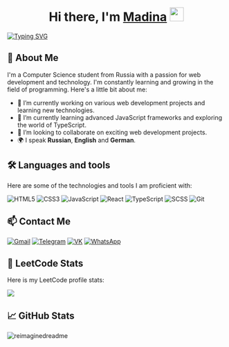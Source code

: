 <h1 align="center">Hi there, I'm <a href="https://daniilshat.ru/" target="_blank">Madina</a> 
<img src="https://github.com/blackcater/blackcater/raw/main/images/Hi.gif" height="32"/></h1>

<a href="https://git.io/typing-svg"><img src="https://readme-typing-svg.herokuapp.com?font=Fira+Code&pause=1000&width=435&lines=Computer+science+student+from+Russia" alt="Typing SVG" /></a>

## 👋 About Me

I'm a Computer Science student from Russia with a passion for web development and technology. I'm constantly learning and growing in the field of programming. Here's a little bit about me:

- 🔭 I’m currently working on various web development projects and learning new technologies.
- 🌱 I’m currently learning advanced JavaScript frameworks and exploring the world of TypeScript.
- 👯 I’m looking to collaborate on exciting web development projects.
- 🌍 I speak **Russian**, **English** and **German**.


## 🛠️ Languages and tools
Here are some of the technologies and tools I am proficient with:

![HTML5](https://img.shields.io/badge/HTML5-E34F26?style=for-the-badge&logo=html5&logoColor=white)
![CSS3](https://img.shields.io/badge/CSS3-1572B6?style=for-the-badge&logo=css3&logoColor=white)
![JavaScript](https://img.shields.io/badge/JavaScript-F7DF1E?style=for-the-badge&logo=javascript&logoColor=black)
![React](https://img.shields.io/badge/React-61DAFB?style=for-the-badge&logo=react&logoColor=black)
![TypeScript](https://img.shields.io/badge/TypeScript-3178C6?style=for-the-badge&logo=typescript&logoColor=white)
![SCSS](https://img.shields.io/badge/Sass-CC6699?style=for-the-badge&logo=sass&logoColor=white)
![Git](https://img.shields.io/badge/Git-F05032?style=for-the-badge&logo=git&logoColor=white)



## 📫 Contact Me

[![Gmail](https://img.shields.io/badge/Gmail-%23D14836?style=for-the-badge&logo=gmail&logoColor=white)](mailto:karatseva.madina1012@gmail.com)
[![Telegram](https://img.shields.io/badge/Telegram-%231CA1F2?style=for-the-badge&logo=telegram&logoColor=white)](https://t.me/poltorashka1012)
[![VK](https://img.shields.io/badge/VK-%230079A1?style=for-the-badge&logo=vk&logoColor=white)](https://vk.com/maddie1012)
[![WhatsApp](https://img.shields.io/badge/WhatsApp-%2384C84A?style=for-the-badge&logo=whatsapp&logoColor=white)](https://wa.me/79685065905)


## 🌟 LeetCode Stats

Here is my LeetCode profile stats:

![](https://leetcard.jacoblin.cool/Maddie1012?theme=unicorn)


## 📈 GitHub Stats
<img src="https://myreadme.vercel.app/api/embed/Maddie1012?panels=userstatistics,toprepositories,toplanguages,commitgraph" alt="reimaginedreadme" />





<!---
Maddie1012/Maddie1012 is a ✨ special ✨ repository because its `README.md` (this file) appears on your GitHub profile.
You can click the Preview link to take a look at your changes.
--->
